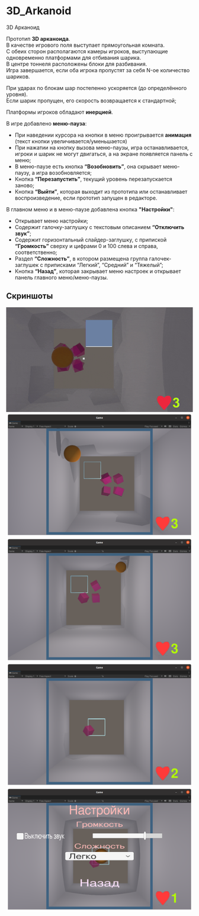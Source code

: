 # 3D_Arkanoid

3D Арканоид

Прототип <b>3D арканоида</b>.
<br>В качестве игрового поля выступает прямоугольная комната.
<br>С обеих сторон располагаются камеры игроков, выступающие одновременно платформами для отбивания шарика.
<br>В центре тоннеля расположены блоки для разбивания.
<br>Игра завершается, если оба игрока пропустят за себя N-ое количество шариков.

При ударах по блокам шар постепенно ускоряется (до определённого уровня).
<br>Если шарик пропущен, его скорость возвращается к стандартной;

Платформы игроков обладают <b>инерцией</b>.

В игре добавлено <b>меню-пауза</b>:
<ul>
	<li>
	При наведении курсора на кнопки в меню проигрывается <b>анимация</b> (текст кнопки увеличивается/уменьшается)
	</li>
	<li>
	При нажатии на кнопку вызова меню-паузы, игра останавливается, игроки и шарик не могут двигаться, а на экране появляется панель с меню;
	</li>
	<li>
	В меню-паузе есть кнопка <b>“Возобновить”</b>, она скрывает меню-паузу, а игра возобновляется;
	</li>
	<li>
	Кнопка <b>“Перезапустить”</b>, текущий уровень перезапускается заново;
	</li>
	<li>
	Кнопка <b>“Выйти”</b>, которая выходит из прототипа или останавливает воспроизведение, если прототип запущен в редакторе.
	</li>
</ul>

В главном меню и в меню-паузе добавлена кнопка <b>"Настройки"</b>:
<ul>
	<li>
	Открывает меню настройки;
	</li>
	<li>
	Содержит галочку-заглушку с текстовым описанием <b>“Отключить звук”</b>;
	</li>
	<li>
	Содержит горизонтальный слайдер-заглушку, с припиской <b>“Громкость”</b> сверху и цифрами 0 и 100 слева и справа, соответственно;
	</li>
	<li>
	Раздел <b>“Сложность”</b>, в котором размещена группа галочек-заглушек с приписками “Легкий”, “Средний” и “Тяжелый”;
	</li>
	<li>
	Кнопка <b>“Назад”</b>, которая закрывает меню настроек и открывает панель главного меню/меню-паузы.
	</li>
</ul>

## Скриншоты

<img src="https://github.com/Artem1524/3D_Arkanoid/blob/master/Arkanoid.gif"/>

<img src="https://github.com/Artem1524/3D_Arkanoid/blob/master/1.png"/>

<img src="https://github.com/Artem1524/3D_Arkanoid/blob/master/2.png"/>

<img src="https://github.com/Artem1524/3D_Arkanoid/blob/master/3.png"/>

<img src="https://github.com/Artem1524/3D_Arkanoid/blob/master/4.png"/>
